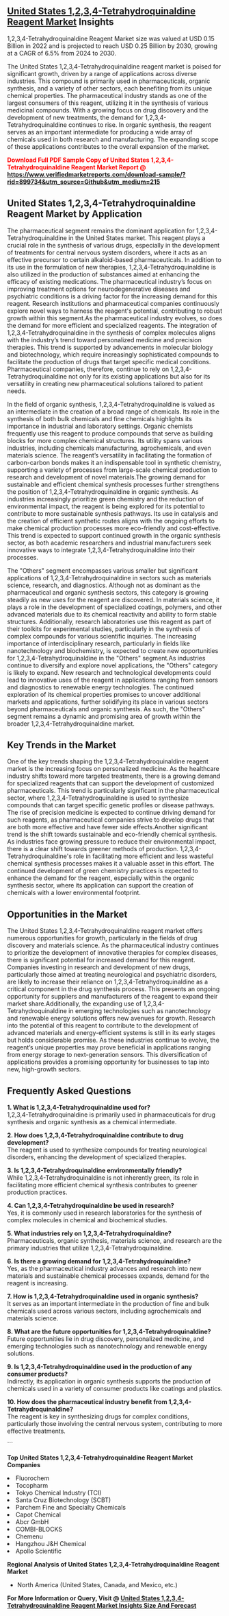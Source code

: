 <h2><a href="https://www.verifiedmarketreports.com/download-sample/?rid=899734&amp;utm_source=Github&amp;utm_medium=215" target="_blank">United States 1,2,3,4-Tetrahydroquinaldine Reagent Market</a> Insights</h2><p>1,2,3,4-Tetrahydroquinaldine Reagent Market size was valued at USD 0.15 Billion in 2022 and is projected to reach USD 0.25 Billion by 2030, growing at a CAGR of 6.5% from 2024 to 2030.</p><p><p>The United States 1,2,3,4-Tetrahydroquinaldine reagent market is poised for significant growth, driven by a range of applications across diverse industries. This compound is primarily used in pharmaceuticals, organic synthesis, and a variety of other sectors, each benefiting from its unique chemical properties. The pharmaceutical industry stands as one of the largest consumers of this reagent, utilizing it in the synthesis of various medicinal compounds. With a growing focus on drug discovery and the development of new treatments, the demand for 1,2,3,4-Tetrahydroquinaldine continues to rise. In organic synthesis, the reagent serves as an important intermediate for producing a wide array of chemicals used in both research and manufacturing. The expanding scope of these applications contributes to the overall expansion of the market. <strong><p><span class=""><span style="color: #ff0000;"><strong>Download Full PDF Sample Copy of United States 1,2,3,4-Tetrahydroquinaldine Reagent Market Report</strong> @ </span><a href="https://www.verifiedmarketreports.com/download-sample/?rid=899734&amp;utm_source=Github&amp;utm_medium=215" target="_blank">https://www.verifiedmarketreports.com/download-sample/?rid=899734&amp;utm_source=Github&amp;utm_medium=215</a></span></p></strong></p><h2>United States 1,2,3,4-Tetrahydroquinaldine Reagent Market by Application</h2><p>The pharmaceutical segment remains the dominant application for 1,2,3,4-Tetrahydroquinaldine in the United States market. This reagent plays a crucial role in the synthesis of various drugs, especially in the development of treatments for central nervous system disorders, where it acts as an effective precursor to certain alkaloid-based pharmaceuticals. In addition to its use in the formulation of new therapies, 1,2,3,4-Tetrahydroquinaldine is also utilized in the production of substances aimed at enhancing the efficacy of existing medications. The pharmaceutical industry’s focus on improving treatment options for neurodegenerative diseases and psychiatric conditions is a driving factor for the increasing demand for this reagent. Research institutions and pharmaceutical companies continuously explore novel ways to harness the reagent's potential, contributing to robust growth within this segment.As the pharmaceutical industry evolves, so does the demand for more efficient and specialized reagents. The integration of 1,2,3,4-Tetrahydroquinaldine in the synthesis of complex molecules aligns with the industry’s trend toward personalized medicine and precision therapies. This trend is supported by advancements in molecular biology and biotechnology, which require increasingly sophisticated compounds to facilitate the production of drugs that target specific medical conditions. Pharmaceutical companies, therefore, continue to rely on 1,2,3,4-Tetrahydroquinaldine not only for its existing applications but also for its versatility in creating new pharmaceutical solutions tailored to patient needs.</p><p>In the field of organic synthesis, 1,2,3,4-Tetrahydroquinaldine is valued as an intermediate in the creation of a broad range of chemicals. Its role in the synthesis of both bulk chemicals and fine chemicals highlights its importance in industrial and laboratory settings. Organic chemists frequently use this reagent to produce compounds that serve as building blocks for more complex chemical structures. Its utility spans various industries, including chemicals manufacturing, agrochemicals, and even materials science. The reagent’s versatility in facilitating the formation of carbon-carbon bonds makes it an indispensable tool in synthetic chemistry, supporting a variety of processes from large-scale chemical production to research and development of novel materials.The growing demand for sustainable and efficient chemical synthesis processes further strengthens the position of 1,2,3,4-Tetrahydroquinaldine in organic synthesis. As industries increasingly prioritize green chemistry and the reduction of environmental impact, the reagent is being explored for its potential to contribute to more sustainable synthesis pathways. Its use in catalysis and the creation of efficient synthetic routes aligns with the ongoing efforts to make chemical production processes more eco-friendly and cost-effective. This trend is expected to support continued growth in the organic synthesis sector, as both academic researchers and industrial manufacturers seek innovative ways to integrate 1,2,3,4-Tetrahydroquinaldine into their processes.</p><p>The "Others" segment encompasses various smaller but significant applications of 1,2,3,4-Tetrahydroquinaldine in sectors such as materials science, research, and diagnostics. Although not as dominant as the pharmaceutical and organic synthesis sectors, this category is growing steadily as new uses for the reagent are discovered. In materials science, it plays a role in the development of specialized coatings, polymers, and other advanced materials due to its chemical reactivity and ability to form stable structures. Additionally, research laboratories use this reagent as part of their toolkits for experimental studies, particularly in the synthesis of complex compounds for various scientific inquiries. The increasing importance of interdisciplinary research, particularly in fields like nanotechnology and biochemistry, is expected to create new opportunities for 1,2,3,4-Tetrahydroquinaldine in the "Others" segment.As industries continue to diversify and explore novel applications, the "Others" category is likely to expand. New research and technological developments could lead to innovative uses of the reagent in applications ranging from sensors and diagnostics to renewable energy technologies. The continued exploration of its chemical properties promises to uncover additional markets and applications, further solidifying its place in various sectors beyond pharmaceuticals and organic synthesis. As such, the "Others" segment remains a dynamic and promising area of growth within the broader 1,2,3,4-Tetrahydroquinaldine market.</p><h2>Key Trends in the Market</h2><p>One of the key trends shaping the 1,2,3,4-Tetrahydroquinaldine reagent market is the increasing focus on personalized medicine. As the healthcare industry shifts toward more targeted treatments, there is a growing demand for specialized reagents that can support the development of customized pharmaceuticals. This trend is particularly significant in the pharmaceutical sector, where 1,2,3,4-Tetrahydroquinaldine is used to synthesize compounds that can target specific genetic profiles or disease pathways. The rise of precision medicine is expected to continue driving demand for such reagents, as pharmaceutical companies strive to develop drugs that are both more effective and have fewer side effects.Another significant trend is the shift towards sustainable and eco-friendly chemical synthesis. As industries face growing pressure to reduce their environmental impact, there is a clear shift towards greener methods of production. 1,2,3,4-Tetrahydroquinaldine's role in facilitating more efficient and less wasteful chemical synthesis processes makes it a valuable asset in this effort. The continued development of green chemistry practices is expected to enhance the demand for the reagent, especially within the organic synthesis sector, where its application can support the creation of chemicals with a lower environmental footprint.</p><h2>Opportunities in the Market</h2><p>The United States 1,2,3,4-Tetrahydroquinaldine reagent market offers numerous opportunities for growth, particularly in the fields of drug discovery and materials science. As the pharmaceutical industry continues to prioritize the development of innovative therapies for complex diseases, there is significant potential for increased demand for this reagent. Companies investing in research and development of new drugs, particularly those aimed at treating neurological and psychiatric disorders, are likely to increase their reliance on 1,2,3,4-Tetrahydroquinaldine as a critical component in the drug synthesis process. This presents an ongoing opportunity for suppliers and manufacturers of the reagent to expand their market share.Additionally, the expanding use of 1,2,3,4-Tetrahydroquinaldine in emerging technologies such as nanotechnology and renewable energy solutions offers new avenues for growth. Research into the potential of this reagent to contribute to the development of advanced materials and energy-efficient systems is still in its early stages but holds considerable promise. As these industries continue to evolve, the reagent’s unique properties may prove beneficial in applications ranging from energy storage to next-generation sensors. This diversification of applications provides a promising opportunity for businesses to tap into new, high-growth sectors.</p><h2>Frequently Asked Questions</h2><p><strong>1. What is 1,2,3,4-Tetrahydroquinaldine used for?</strong><br>1,2,3,4-Tetrahydroquinaldine is primarily used in pharmaceuticals for drug synthesis and organic synthesis as a chemical intermediate.</p><p><strong>2. How does 1,2,3,4-Tetrahydroquinaldine contribute to drug development?</strong><br>The reagent is used to synthesize compounds for treating neurological disorders, enhancing the development of specialized therapies.</p><p><strong>3. Is 1,2,3,4-Tetrahydroquinaldine environmentally friendly?</strong><br>While 1,2,3,4-Tetrahydroquinaldine is not inherently green, its role in facilitating more efficient chemical synthesis contributes to greener production practices.</p><p><strong>4. Can 1,2,3,4-Tetrahydroquinaldine be used in research?</strong><br>Yes, it is commonly used in research laboratories for the synthesis of complex molecules in chemical and biochemical studies.</p><p><strong>5. What industries rely on 1,2,3,4-Tetrahydroquinaldine?</strong><br>Pharmaceuticals, organic synthesis, materials science, and research are the primary industries that utilize 1,2,3,4-Tetrahydroquinaldine.</p><p><strong>6. Is there a growing demand for 1,2,3,4-Tetrahydroquinaldine?</strong><br>Yes, as the pharmaceutical industry advances and research into new materials and sustainable chemical processes expands, demand for the reagent is increasing.</p><p><strong>7. How is 1,2,3,4-Tetrahydroquinaldine used in organic synthesis?</strong><br>It serves as an important intermediate in the production of fine and bulk chemicals used across various sectors, including agrochemicals and materials science.</p><p><strong>8. What are the future opportunities for 1,2,3,4-Tetrahydroquinaldine?</strong><br>Future opportunities lie in drug discovery, personalized medicine, and emerging technologies such as nanotechnology and renewable energy solutions.</p><p><strong>9. Is 1,2,3,4-Tetrahydroquinaldine used in the production of any consumer products?</strong><br>Indirectly, its application in organic synthesis supports the production of chemicals used in a variety of consumer products like coatings and plastics.</p><p><strong>10. How does the pharmaceutical industry benefit from 1,2,3,4-Tetrahydroquinaldine?</strong><br>The reagent is key in synthesizing drugs for complex conditions, particularly those involving the central nervous system, contributing to more effective treatments.</p>```</p><p><strong>Top United States 1,2,3,4-Tetrahydroquinaldine Reagent Market Companies</strong></p><div data-test-id=""><p><li>Fluorochem</li><li> Tocopharm</li><li> Tokyo Chemical Industry (TCI)</li><li> Santa Cruz Biotechnology (SCBT)</li><li> Parchem Fine and Specialty Chemicals</li><li> Capot Chemical</li><li> Abcr GmbH</li><li> COMBI-BLOCKS</li><li> Chemenu</li><li> Hangzhou J&H Chemical</li><li> Apollo Scientific</li></p><div><strong>Regional Analysis of&nbsp;United States 1,2,3,4-Tetrahydroquinaldine Reagent Market</strong></div><ul><li dir="ltr"><p dir="ltr">North America&nbsp;(United States, Canada, and Mexico, etc.)</p></li></ul><p><strong>For More Information or Query, Visit @&nbsp;</strong><strong><a href="https://www.verifiedmarketreports.com/product/1-2-3-4-tetrahydroquinaldine-reagent-market/?utm_source=Github&amp;utm_medium=215" target="_blank">United States 1,2,3,4-Tetrahydroquinaldine Reagent Market Insights Size And Forecast</a></strong></p></div>

